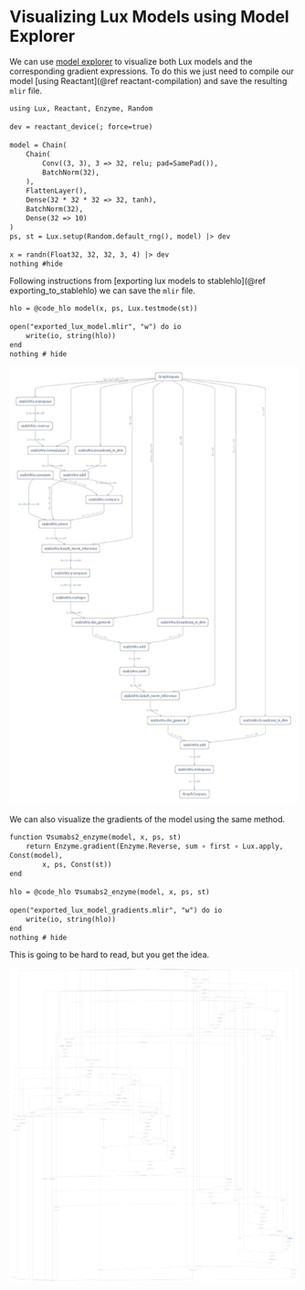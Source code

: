 # Visualizing Lux Models using Model Explorer

We can use [model explorer](https://ai.google.dev/edge/model-explorer) to visualize both Lux
models and the corresponding gradient expressions. To do this we just need to compile our
model [using Reactant](@ref reactant-compilation) and save the resulting `mlir` file.

```@example visualize_lux_models
using Lux, Reactant, Enzyme, Random

dev = reactant_device(; force=true)

model = Chain(
    Chain(
        Conv((3, 3), 3 => 32, relu; pad=SamePad()),
        BatchNorm(32),
    ),
    FlattenLayer(),
    Dense(32 * 32 * 32 => 32, tanh),
    BatchNorm(32),
    Dense(32 => 10)
)
ps, st = Lux.setup(Random.default_rng(), model) |> dev

x = randn(Float32, 32, 32, 3, 4) |> dev
nothing #hide
```

Following instructions from [exporting lux models to stablehlo](@ref exporting_to_stablehlo)
we can save the `mlir` file.

```@example visualize_lux_models
hlo = @code_hlo model(x, ps, Lux.testmode(st))

open("exported_lux_model.mlir", "w") do io
    write(io, string(hlo))
end
nothing # hide
```

![model-explorer-screenshot](../public/model_explorer_graph_forward_pass.png)

We can also visualize the gradients of the model using the same method.

```@example visualize_lux_models
function ∇sumabs2_enzyme(model, x, ps, st)
    return Enzyme.gradient(Enzyme.Reverse, sum ∘ first ∘ Lux.apply, Const(model),
        x, ps, Const(st))
end

hlo = @code_hlo ∇sumabs2_enzyme(model, x, ps, st)

open("exported_lux_model_gradients.mlir", "w") do io
    write(io, string(hlo))
end
nothing # hide
```

This is going to be hard to read, but you get the idea.

![model-explorer-screenshot](../public/model_explorer_graph_backward_pass.png)
